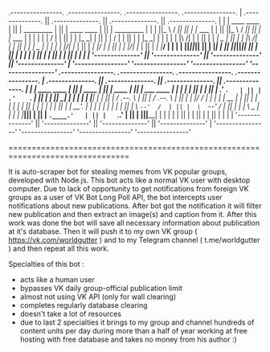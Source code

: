  .----------------.  .----------------.  .----------------.  .----------------. 
| .--------------. || .--------------. || .--------------. || .--------------. |
| | ____    ____ | || |  _________   | || | ____    ____ | || |  _________   | |
| ||_   \  /   _|| || | |_   ___  |  | || ||_   \  /   _|| || | |_   ___  |  | |
| |  |   \/   |  | || |   | |_  \_|  | || |  |   \/   |  | || |   | |_  \_|  | |
| |  | |\  /| |  | || |   |  _|  _   | || |  | |\  /| |  | || |   |  _|  _   | |
| | _| |_\/_| |_ | || |  _| |___/ |  | || | _| |_\/_| |_ | || |  _| |___/ |  | |
| ||_____||_____|| || | |_________|  | || ||_____||_____|| || | |_________|  | |
| |              | || |              | || |              | || |              | |
| '--------------' || '--------------' || '--------------' || '--------------' |
 '----------------'  '----------------'  '----------------'  '----------------' 
 .----------------.  .----------------.  .----------------.  .----------------. 
| .--------------. || .--------------. || .--------------. || .--------------. |
| |  ____  ____  | || |     ____     | || |     ____     | || |  ___  ____   | |
| | |_   ||   _| | || |   .'    `.   | || |   .'    `.   | || | |_  ||_  _|  | |
| |   | |__| |   | || |  /  .--.  \  | || |  /  .--.  \  | || |   | |_/ /    | |
| |   |  __  |   | || |  | |    | |  | || |  | |    | |  | || |   |  __'.    | |
| |  _| |  | |_  | || |  \  `--'  /  | || |  \  `--'  /  | || |  _| |  \ \_  | |
| | |____||____| | || |   `.____.'   | || |   `.____.'   | || | |____||____| | |
| |              | || |              | || |              | || |              | |
| '--------------' || '--------------' || '--------------' || '--------------' |
 '----------------'  '----------------'  '----------------'  '----------------' 

================================================================================

It is auto-scraper bot for stealing memes from VK popular groups, developed with
Node.js. This bot acts like a normal VK user with desktop computer. Due to lack 
of opportunity to get notifications from foreign VK groups as a user of VK Bot
Long Poll API, the bot intercepts user notifications about new publications.
After bot got the notification it will filter new publication and then extract
an image(s) and caption from it. After this work was done the bot will save all
necessary information about publication at it's database. Then it will push it 
to my own VK group ( https://vk.com/worldgutter ) and to my Telegram channel 
( t.me/worldgutter ) and then repeat all this work.

Specialties of this bot :
- acts like a human user
- bypasses VK daily group-official publication limit 
- almost not using VK API (only for wall clearing)
- completes regularly database clearing
- doesn't take a lot of resources
- due to last 2 specialties it brings to my group and channel hundreds of
  content units per day during more than a half of year working at free 
  hosting with free database and takes no money from his author :)
